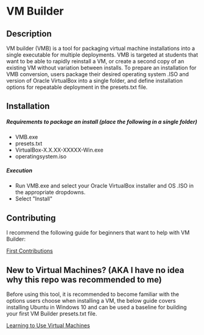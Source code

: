 # VM Builder

## Description

VM builder (VMB) is a tool for packaging virtual machine installations into a single executable for multiple deployments.  VMB is targeted at students that want to be able to rapidly reinstall a VM, or create a second copy of an existing VM without variation between installs.  To prepare an installation for VMB conversion, users package their desired operating system .ISO and version of Oracle VirtualBox into a single folder, and define installation options for repeatable deployment in the presets.txt file.

## Installation

##### Requirements to package an install (place the following in a single folder)
- VMB.exe
- presets.txt
- VirtualBox-X.X.XX-XXXXX-Win.exe
- operatingsystem.iso

##### Execution
- Run VMB.exe and select your Oracle VirtualBox installer and OS .ISO in the appropriate dropdowns.
- Select "Install"


## Contributing

I recommend the following guide for beginners that want to help with VM Builder:

[First Contributions](https://github.com/firstcontributions/first-contributions)

## New to Virtual Machines? (AKA I have no idea why this repo was recommended to me)

Before using this tool, it is recommended to become familiar with the options users choose when installing a VM, the below guide covers installing Ubuntu in Windows 10 and can be used a baseline for building your first VM Builder presets.txt file.

[Learning to Use Virtual Machines](https://github.com/alxdnvn/CareerAssignment/blob/main/Learning%20to%20Use%20Virtual%20Machines.pdf)


